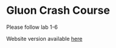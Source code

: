 # Gluon Crash Course

Please follow lab 1-6

Website version available [here](http://gluon-crash-course.mxnet.io)